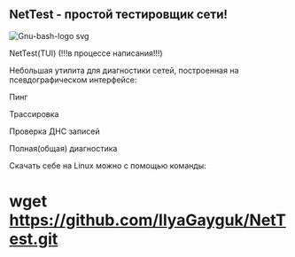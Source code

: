 ## NetTest - простой тестировщик сети!

![Gnu-bash-logo svg](https://user-images.githubusercontent.com/99331710/220865183-0c0373a9-80c0-444a-a0e8-eb0898f3e631.png)

NetTest(TUI) (!!!в процессе написания!!!)

Небольшая утилита для диагностики сетей, построенная на псевдографическом интерфейсе:

Пинг

Трассировка

Проверка ДНС записей

Полная(общая) диагностика

Скачать себе на Linux можно с помощью команды:

# wget https://github.com/IlyaGayguk/NetTest.git
